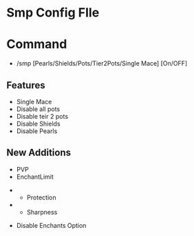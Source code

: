# Smp Config FIle


# Command
* /smp [Pearls/Shields/Pots/Tier2Pots/Single Mace] [On/OFF]


## Features
* Single Mace
* Disable all pots
* Disable teir 2 pots
* Disable Shields
* Disable Pearls


## New Additions

* PVP
* EnchantLimit
- - Protection
- - Sharpness
* Disable Enchants Option
